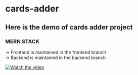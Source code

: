 # cards-adder
## Here is the demo of cards adder project

### MERN STACK

-> Frontend is maintained in the frontend branch <br />
-> Backend is maintained in the backend branch

[![Watch the video](https://i.ytimg.com/an_webp/xluI4HrNO5E/mqdefault_6s.webp?du=3000&sqp=CLSJ1KUG&rs=AOn4CLDy5p-TGBtyQWlGHJ_cxci6BhV77A)](https://youtu.be/xluI4HrNO5E)
